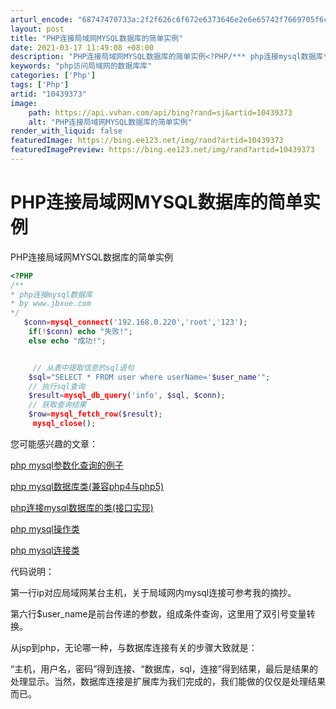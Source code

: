 ```yaml
---
arturl_encode: "68747470733a:2f2f626c6f672e6373646e2e6e65742f7669705f6c696e7578:2f61727469636c652f64657461696c732f3130343339333733"
layout: post
title: "PHP连接局域网MYSQL数据库的简单实例"
date: 2021-03-17 11:49:08 +08:00
description: "PHP连接局域网MYSQL数据库的简单实例<?PHP/*** php连接mysql数据库* by w"
keywords: "php访问局域网的数据库库"
categories: ['Php']
tags: ['Php']
artid: "10439373"
image:
    path: https://api.vvhan.com/api/bing?rand=sj&artid=10439373
    alt: "PHP连接局域网MYSQL数据库的简单实例"
render_with_liquid: false
featuredImage: https://bing.ee123.net/img/rand?artid=10439373
featuredImagePreview: https://bing.ee123.net/img/rand?artid=10439373
---
```


# PHP连接局域网MYSQL数据库的简单实例

PHP连接局域网MYSQL数据库的简单实例
  

```php
<?PHP
/**
* php连接mysql数据库
* by www.jbxue.com
*/
   $conn=mysql_connect('192.168.0.220','root','123');
    if(!$conn) echo "失败!";
    else echo "成功!";


     // 从表中提取信息的sql语句
    $sql="SELECT * FROM user where userName='$user_name'";
    // 执行sql查询
    $result=mysql_db_query('info', $sql, $conn);
    // 获取查询结果
    $row=mysql_fetch_row($result);
     mysql_close();    
```

您可能感兴趣的文章：
  
[php mysql参数化查询的例子](http://www.jbxue.com/article/11446.html "php进行mysql参数化查询的例子")
  
[php mysql数据库类(兼容php4与php5)](http://www.jbxue.com/article/11386.html "php mysql数据库类(兼容php4与php5)")
  
[php连接mysql数据库的类(接口实现)](http://www.jbxue.com/article/11381.html "php连接mysql数据库的类(接口实现)")
  
[php mysql操作类](http://www.jbxue.com/article/11372.html "一个简单的php mysql操作类")
  
[php mysql连接类](http://www.jbxue.com/article/11370.html "一个好用的php mysql连接类")

代码说明：

第一行ip对应局域网某台主机，关于局域网内mysql连接可参考我的摘抄。

第六行$user_name是前台传递的参数，组成条件查询，这里用了双引号变量转换。
  
从jsp到php，无论哪一种，与数据库连接有关的步骤大致就是：
  
“主机，用户名，密码”得到连接、“数据库，sql，连接”得到结果，最后是结果的处理显示。当然，数据库连接是扩展库为我们完成的，我们能做的仅仅是处理结果而已。